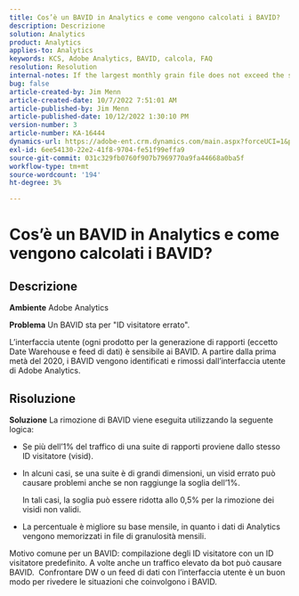 ```yaml
---
title: Cos’è un BAVID in Analytics e come vengono calcolati i BAVID?
description: Descrizione
solution: Analytics
product: Analytics
applies-to: Analytics
keywords: KCS, Adobe Analytics, BAVID, calcola, FAQ
resolution: Resolution
internal-notes: If the largest monthly grain file does not exceed the size threshold (250MB default), we do not examine the suite for bad visids.
bug: false
article-created-by: Jim Menn
article-created-date: 10/7/2022 7:51:01 AM
article-published-by: Jim Menn
article-published-date: 10/12/2022 1:30:10 PM
version-number: 3
article-number: KA-16444
dynamics-url: https://adobe-ent.crm.dynamics.com/main.aspx?forceUCI=1&pagetype=entityrecord&etn=knowledgearticle&id=83dccec7-1446-ed11-bba1-000d3a3064b8
exl-id: 6ee54130-22e2-41f8-9704-fe51f99effa9
source-git-commit: 031c329fb0760f907b7969770a9fa44668a0ba5f
workflow-type: tm+mt
source-wordcount: '194'
ht-degree: 3%

---
```


# Cos’è un BAVID in Analytics e come vengono calcolati i BAVID?

## Descrizione


<b>Ambiente</b>
Adobe Analytics

<b>Problema</b>
Un BAVID sta per &quot;ID visitatore errato&quot;.

L’interfaccia utente (ogni prodotto per la generazione di rapporti (eccetto Date Warehouse e feed di dati) è sensibile ai BAVID.
A partire dalla prima metà del 2020, i BAVID vengono identificati e rimossi dall’interfaccia utente di Adobe Analytics.






## Risoluzione


<b>Soluzione</b>
La rimozione di BAVID viene eseguita utilizzando la seguente logica:

- Se più dell’1% del traffico di una suite di rapporti proviene dallo stesso ID visitatore (visid).
- In alcuni casi, se una suite è di grandi dimensioni, un visid errato può causare problemi anche se non raggiunge la soglia dell’1%.

  In tali casi, la soglia può essere ridotta allo 0,5% per la rimozione dei visidi non validi.
- La percentuale è migliore su base mensile, in quanto i dati di Analytics vengono memorizzati in file di granulosità mensili.


Motivo comune per un BAVID: compilazione degli ID visitatore con un ID visitatore predefinito. A volte anche un traffico elevato da bot può causare BAVID. 
Confrontare DW o un feed di dati con l’interfaccia utente è un buon modo per rivedere le situazioni che coinvolgono i BAVID.
